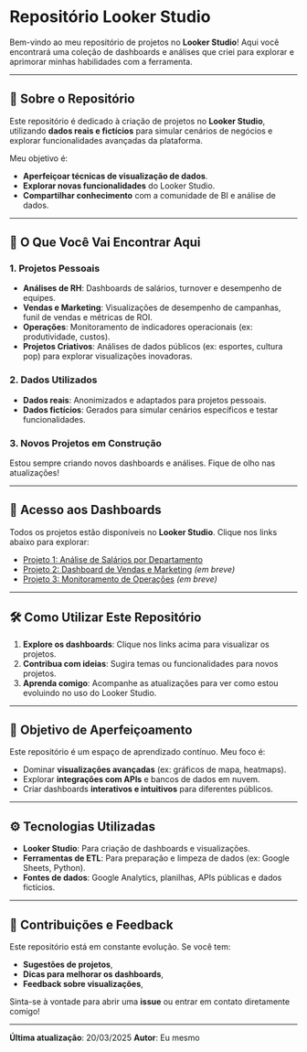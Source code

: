 # Repositório Looker Studio  

Bem-vindo ao meu repositório de projetos no **Looker Studio**! Aqui você encontrará uma coleção de dashboards e análises que criei para explorar e aprimorar minhas habilidades com a ferramenta.  

---

## 🚀 Sobre o Repositório  
Este repositório é dedicado à criação de projetos no **Looker Studio**, utilizando **dados reais e fictícios** para simular cenários de negócios e explorar funcionalidades avançadas da plataforma.  

Meu objetivo é:  
- **Aperfeiçoar técnicas de visualização de dados**.  
- **Explorar novas funcionalidades** do Looker Studio.  
- **Compartilhar conhecimento** com a comunidade de BI e análise de dados.  

---

## 📂 O Que Você Vai Encontrar Aqui  

### 1. **Projetos Pessoais**  
- **Análises de RH**: Dashboards de salários, turnover e desempenho de equipes.  
- **Vendas e Marketing**: Visualizações de desempenho de campanhas, funil de vendas e métricas de ROI.  
- **Operações**: Monitoramento de indicadores operacionais (ex: produtividade, custos).  
- **Projetos Criativos**: Análises de dados públicos (ex: esportes, cultura pop) para explorar visualizações inovadoras.  

### 2. **Dados Utilizados**  
- **Dados reais**: Anonimizados e adaptados para projetos pessoais.  
- **Dados fictícios**: Gerados para simular cenários específicos e testar funcionalidades.  

### 3. **Novos Projetos em Construção**  
Estou sempre criando novos dashboards e análises. Fique de olho nas atualizações!  

---

## 🔗 Acesso aos Dashboards  
Todos os projetos estão disponíveis no **Looker Studio**. Clique nos links abaixo para explorar:  
- [Projeto 1: Análise de Salários por Departamento](https://lookerstudio.google.com/reporting/b6c6a0df-a2b9-4c12-bc0b-acce7afec84d)  
- [Projeto 2: Dashboard de Vendas e Marketing](#) *(em breve)*  
- [Projeto 3: Monitoramento de Operações](#) *(em breve)*  

---

## 🛠️ Como Utilizar Este Repositório  
1. **Explore os dashboards**: Clique nos links acima para visualizar os projetos.  
2. **Contribua com ideias**: Sugira temas ou funcionalidades para novos projetos.  
3. **Aprenda comigo**: Acompanhe as atualizações para ver como estou evoluindo no uso do Looker Studio.  

---

## 🎯 Objetivo de Aperfeiçoamento  
Este repositório é um espaço de aprendizado contínuo. Meu foco é:  
- Dominar **visualizações avançadas** (ex: gráficos de mapa, heatmaps).  
- Explorar **integrações com APIs** e bancos de dados em nuvem.  
- Criar dashboards **interativos e intuitivos** para diferentes públicos.  

---

## ⚙️ Tecnologias Utilizadas  
- **Looker Studio**: Para criação de dashboards e visualizações.  
- **Ferramentas de ETL**: Para preparação e limpeza de dados (ex: Google Sheets, Python).  
- **Fontes de dados**: Google Analytics, planilhas, APIs públicas e dados fictícios.  

---

## 🤝 Contribuições e Feedback  
Este repositório está em constante evolução. Se você tem:  
- **Sugestões de projetos**,  
- **Dicas para melhorar os dashboards**,  
- **Feedback sobre visualizações**,  

Sinta-se à vontade para abrir uma **issue** ou entrar em contato diretamente comigo!  

---

**Última atualização**: 20/03/2025 
**Autor**: Eu mesmo
